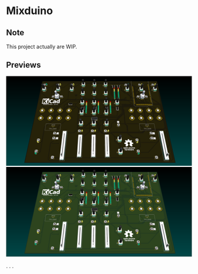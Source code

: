 # Mixduino

## Note
This project actually are WIP.
## Previews
![preview](https://github.com/jvegaf/mixduino/blob/master/docs/images/Mixduino-black.png)
</br>
![preview](https://github.com/jvegaf/mixduino/blob/master/docs/images/Mixduino.png)




.
.
.
